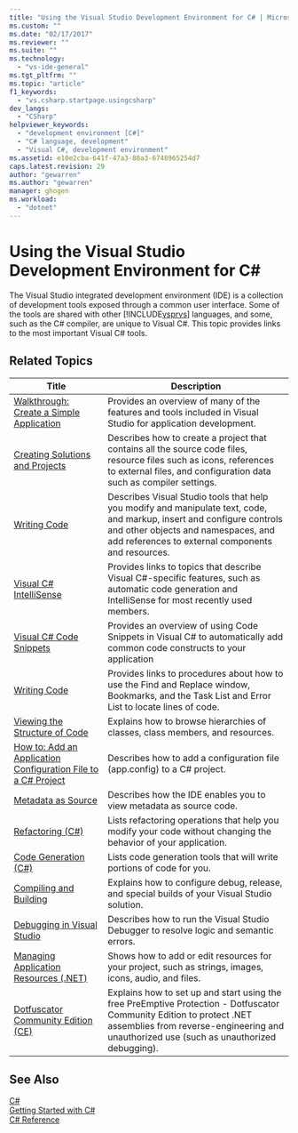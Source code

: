```yaml
---
title: "Using the Visual Studio Development Environment for C# | Microsoft Docs"
ms.custom: ""
ms.date: "02/17/2017"
ms.reviewer: ""
ms.suite: ""
ms.technology: 
  - "vs-ide-general"
ms.tgt_pltfrm: ""
ms.topic: "article"
f1_keywords: 
  - "vs.csharp.startpage.usingcsharp"
dev_langs: 
  - "CSharp"
helpviewer_keywords: 
  - "development environment [C#]"
  - "C# language, development"
  - "Visual C#, development environment"
ms.assetid: e10e2cba-641f-47a3-88a3-6748965254d7
caps.latest.revision: 29
author: "gewarren"
ms.author: "gewarren"
manager: ghogen
ms.workload: 
  - "dotnet"
---
```

# Using the Visual Studio Development Environment for C# #
The Visual Studio integrated development environment (IDE) is a collection of development tools exposed through a common user interface. Some of the tools are shared with other [!INCLUDE[vsprvs](../code-quality/includes/vsprvs_md.md)] languages, and some, such as the C# compiler, are unique to Visual C#. This topic provides links to the most important Visual C# tools.  
  
## Related Topics  
  
|Title|Description|  
|-----------|-----------------|  
|[Walkthrough: Create a Simple Application](../ide/walkthrough-create-a-simple-application-with-visual-csharp-or-visual-basic.md)|Provides an overview of many of the features and tools included in Visual Studio for application development.|  
|[Creating Solutions and Projects](../ide/creating-solutions-and-projects.md)|Describes how to create a project that contains all the source code files, resource files such as icons, references to external files, and configuration data such as compiler settings.|  
|[Writing Code](../ide/writing-code-in-the-code-and-text-editor.md)|Describes Visual Studio tools that help you modify and manipulate text, code, and markup, insert and configure controls and other objects and namespaces, and add references to external components and resources.|  
|[Visual C# IntelliSense](../ide/visual-csharp-intellisense.md)|Provides links to topics that describe Visual C#-specific features, such as automatic code generation and IntelliSense for most recently used members.|  
|[Visual C# Code Snippets](../ide/visual-csharp-code-snippets.md)|Provides an overview of using Code Snippets in Visual C# to automatically add common code constructs to your application|  
|[Writing Code](../ide/writing-code-in-the-code-and-text-editor.md)|Provides links to procedures about how to use the Find and Replace window, Bookmarks, and the Task List and Error List to locate lines of code.|  
|[Viewing the Structure of Code](../ide/viewing-the-structure-of-code.md)|Explains how to browse hierarchies of classes, class members, and resources.|  
|[How to: Add an Application Configuration File to a C# Project](../csharp-ide/how-to-add-an-application-configuration-file-to-a-csharp-project.md)|Describes how to add a configuration file (app.config) to a C# project.|  
|[Metadata as Source](../csharp-ide/metadata-as-source.md)|Describes how the IDE enables you to view metadata as source code.|  
|[Refactoring (C#)](../csharp-ide/refactoring-csharp.md)|Lists refactoring operations that help you modify your code without changing the behavior of your application.|  
|[Code Generation (C#)](../csharp-ide/code-generation-csharp.md)|Lists code generation tools that will write portions of code for you.|  
|[Compiling and Building](../ide/compiling-and-building-in-visual-studio.md)|Explains how to configure debug, release, and special builds of your Visual Studio solution.|  
|[Debugging in Visual Studio](../debugger/debugging-in-visual-studio.md)|Describes how to run the Visual Studio Debugger to resolve logic and semantic errors.|  
|[Managing Application Resources (.NET)](../ide/managing-application-resources-dotnet.md)|Shows how to add or edit resources for your project, such as strings, images, icons, audio, and files.|  
|[Dotfuscator Community Edition (CE)](../ide/dotfuscator/index.md)|Explains how to set up and start using the free PreEmptive Protection - Dotfuscator Community Edition to protect .NET assemblies from reverse-engineering and unauthorized use (such as unauthorized debugging).|  
  
## See Also  
 [C#](/dotnet/csharp/csharp)   
 [Getting Started with C#](/dotnet/csharp/getting-started/getting-started-with-csharp)   
 [C# Reference](/dotnet/csharp/language-reference/index)

